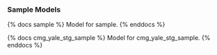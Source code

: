 ### Sample Models

{% docs sample %}
Model for sample.
{% enddocs %}

{% docs cmg_yale_stg_sample %}
Model for cmg_yale_stg_sample.
{% enddocs %}
